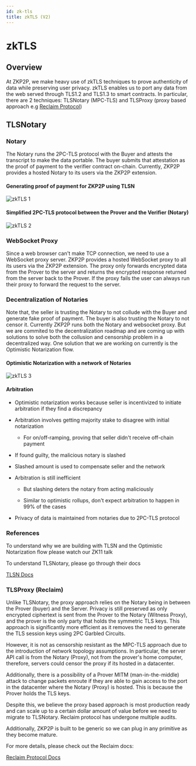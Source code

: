 ```yaml
---
id: zk-tls
title: zkTLS (V2)
---
```


# zkTLS

## Overview

At ZKP2P, we make heavy use of zkTLS techniques to prove authenticity of data while preserving user privacy. zkTLS enables us to port any data from the web served through TLS1.2 and TLS1.3 to smart contracts. In particular, there are 2 techniques: TLSNotary (MPC-TLS) and TLSProxy (proxy based approach e.g [Reclaim Protocol](https://reclaimprotocol.org/))


## TLSNotary

### Notary

The Notary runs the 2PC-TLS protocol with the Buyer and attests the transcript to make the data portable. The buyer submits that attestation as the proof of payment to the verifier contract on-chain. Currently, ZKP2P provides a hosted Notary to its users via the ZKP2P extension.

#### Generating proof of payment for ZKP2P using TLSN

 
![zkTLS 1](/img/developer/zkTLS1.webp)  




#### Simplified 2PC-TLS protocol between the Prover and the Verifier (Notary)

![zkTLS 2](/img/developer/zkTLS2.avif)  


### WebSocket Proxy

Since a web browser can't make TCP connection, we need to use a WebSocket proxy server. ZKP2P provides a hosted WebSocket proxy to all its users via the ZKP2P extension. The proxy only forwards encrypted data from the Prover to the server and returns the encrypted response returned from the server back to the Prover. If the proxy fails the user can always run their proxy to forward the request to the server.

### Decentralization of Notaries

Note that, the seller is trusting the Notary to not collude with the Buyer and generate fake proof of payment. The buyer is also trusting the Notary to not censor it. Currently ZKP2P runs both the Notary and websocket proxy. But we are commited to the decentralization roadmap and are coming up with solutions to solve both the collusion and censorship problem in a decentralized way. One solution that we are working on currently is the Optimistic Notarization flow.

#### Optimistic Notarization with a network of Notaries

![zkTLS 3](/img/developer/zkTLS3.webp)

#### Arbitration

-   Optimistic notarization works because seller is incentivized to initiate arbitration if they find a discrepancy

-   Arbitration involves getting majority stake to disagree with initial notarization

    -   For on/off-ramping, proving that seller didn't receive off-chain payment

-   If found guilty, the malicious notary is slashed

-   Slashed amount is used to compensate seller and the network

-   Arbitration is still inefficient

    -   But slashing deters the notary from acting maliciously

    -   Similar to optimistic rollups, don't expect arbitration to happen in 99% of the cases

-   Privacy of data is maintained from notaries due to 2PC-TLS protocol

### References

To understand why we are building with TLSN and the Optimistic Notarization flow please watch our ZK11 talk

To understand TLSNotary, please go through their docs

[TLSN Docs](https://docs.tlsnotary.org/)

### TLSProxy (Reclaim)

Unlike TLSNotary, the proxy approach relies on the Notary being in between the Prover (buyer) and the Server. Privacy is still preserved as only encrypted ciphertext is sent from the Prover to the Notary (Witness Proxy), and the prover is the only party that holds the symmetric TLS keys. This approach is significantly more efficient as it removes the need to generate the TLS session keys using 2PC Garbled Circuits.

However, it is not as censorship resistant as the MPC-TLS approach due to the introduction of network topology assumptions. In particular, the server API call is from the Notary (Proxy), not from the prover's home computer, therefore, servers could censor the proxy if its hosted in a datacenter.

Additionally, there is a possibility of a Prover MITM (man-in-the-middle) attack to change packets enroute if they are able to gain access to the port in the datacenter where the Notary (Proxy) is hosted. This is because the Prover holds the TLS keys.

Despite this, we believe the proxy based approach is most production ready and can scale up to a certain dollar amount of value before we need to migrate to TLSNotary. Reclaim protocol has undergone multiple audits.

Additionally, ZKP2P is built to be generic so we can plug in any primitive as they become mature.

For more details, please check out the Reclaim docs:

[Reclaim Protocol Docs](https://docs.reclaimprotocol.org/)
